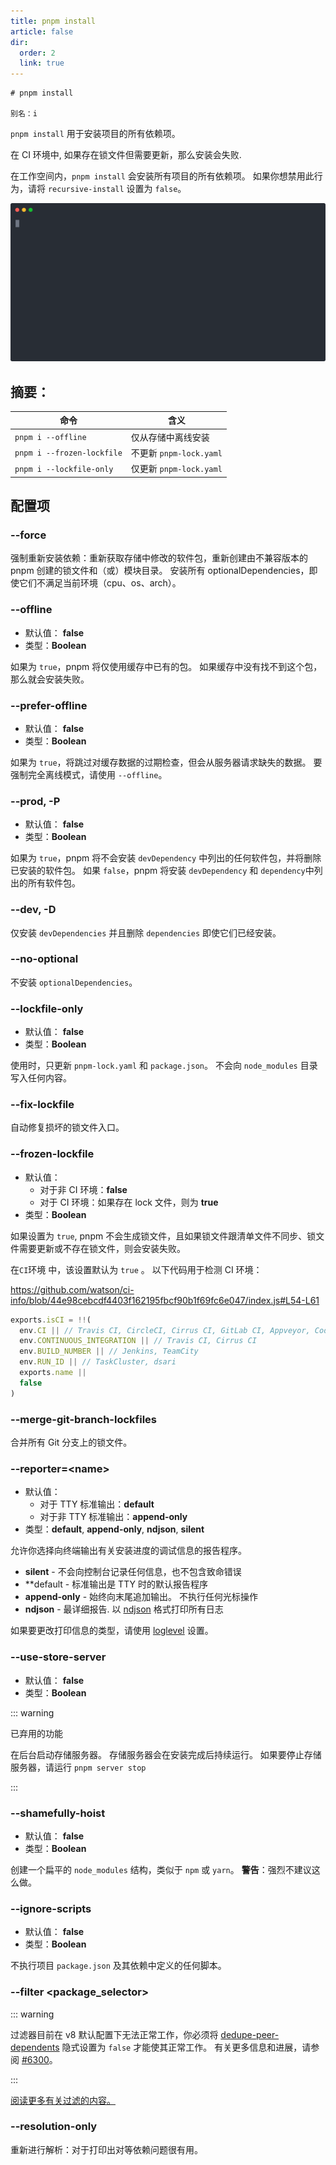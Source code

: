 ```yaml
---
title: pnpm install
article: false
dir:
  order: 2
  link: true
---
```


```
# pnpm install

别名：i
```

`pnpm install` 用于安装项目的所有依赖项。

在 CI 环境中, 如果存在锁文件但需要更新，那么安装会失败.

在工作空间内，`pnpm install` 会安装所有项目的所有依赖项。 如果你想禁用此行为，请将 `recursive-install` 设置为 `false`。

![img](./assets/pnpm-install.svg)

## 摘要：

| 命令                       | 含义                    |
| -------------------------- | ----------------------- |
| `pnpm i --offline`         | 仅从存储中离线安装      |
| `pnpm i --frozen-lockfile` | 不更新 `pnpm-lock.yaml` |
| `pnpm i --lockfile-only`   | 仅更新 `pnpm-lock.yaml` |

## 配置项

### --force

强制重新安装依赖：重新获取存储中修改的软件包，重新创建由不兼容版本的 pnpm 创建的锁文件和（或）模块目录。 安装所有 optionalDependencies，即使它们不满足当前环境（cpu、os、arch）。

### --offline

- 默认值： **false**
- 类型：**Boolean**

如果为 `true`，pnpm 将仅使用缓存中已有的包。 如果缓存中没有找不到这个包，那么就会安装失败。

### --prefer-offline

- 默认值： **false**
- 类型：**Boolean**

如果为 `true`，将跳过对缓存数据的过期检查，但会从服务器请求缺失的数据。 要强制完全离线模式，请使用 `--offline`。

### --prod, -P

- 默认值： **false**
- 类型：**Boolean**

如果为 `true`，pnpm 将不会安装 `devDependency` 中列出的任何软件包，并将删除已安装的软件包。 如果 `false`，pnpm 将安装 `devDependency` 和 `dependency`中列出的所有软件包。

### --dev, -D

仅安装 `devDependencies` 并且删除 `dependencies` 即使它们已经安装。

### --no-optional

不安装 `optionalDependencies`。

### --lockfile-only

- 默认值： **false**
- 类型：**Boolean**

使用时，只更新 `pnpm-lock.yaml` 和 `package.json`。 不会向 `node_modules` 目录写入任何内容。

### --fix-lockfile

自动修复损坏的锁文件入口。

### --frozen-lockfile

- 默认值：
  - 对于非 CI 环境：**false**
  - 对于 CI 环境：如果存在 lock 文件，则为 **true**
- 类型：**Boolean**

如果设置为 `true`, pnpm 不会生成锁文件，且如果锁文件跟清单文件不同步、锁文件需要更新或不存在锁文件，则会安装失败。

在`CI`环境 中，该设置默认为 `true` 。 以下代码用于检测 CI 环境：

https://github.com/watson/ci-info/blob/44e98cebcdf4403f162195fbcf90b1f69fc6e047/index.js#L54-L61

```js
exports.isCI = !!(
  env.CI || // Travis CI, CircleCI, Cirrus CI, GitLab CI, Appveyor, CodeShip, dsari
  env.CONTINUOUS_INTEGRATION || // Travis CI, Cirrus CI
  env.BUILD_NUMBER || // Jenkins, TeamCity
  env.RUN_ID || // TaskCluster, dsari
  exports.name ||
  false
)
```

### --merge-git-branch-lockfiles

合并所有 Git 分支上的锁文件。

### --reporter=\<name\>

- 默认值：
  - 对于 TTY 标准输出：**default**
  - 对于非 TTY 标准输出：**append-only**
- 类型：**default**, **append-only**, **ndjson**, **silent**

允许你选择向终端输出有关安装进度的调试信息的报告程序。

- **silent** - 不会向控制台记录任何信息，也不包含致命错误
- **default - 标准输出是 TTY 时的默认报告程序
- **append-only** - 始终向末尾追加输出。 不执行任何光标操作
- **ndjson** - 最详细报告. 以 [ndjson](https://github.com/ndjson/ndjson-spec) 格式打印所有日志

如果要更改打印信息的类型，请使用 [loglevel](https://pnpm.io/zh/npmrc#loglevel) 设置。

### --use-store-server

- 默认值： **false**
- 类型：**Boolean**

::: warning

已弃用的功能

在后台启动存储服务器。 存储服务器会在安装完成后持续运行。 如果要停止存储服务器，请运行 `pnpm server stop`

:::

### --shamefully-hoist

- 默认值： **false**
- 类型：**Boolean**

创建一个扁平的 `node_modules` 结构，类似于 `npm` 或 `yarn`。 **警告**：强烈不建议这么做。

### --ignore-scripts

- 默认值： **false**
- 类型：**Boolean**

不执行项目 `package.json` 及其依赖中定义的任何脚本。

### --filter <package_selector>

::: warning

过滤器目前在 v8 默认配置下无法正常工作，你必须将 [dedupe-peer-dependents](https://pnpm.io/zh/npmrc#dedupe-peer-dependents) 隐式设置为 `false` 才能使其正常工作。 有关更多信息和进展，请参阅 [#6300](https://github.com/pnpm/pnpm/issues/6300)。

:::

[阅读更多有关过滤的内容。](https://pnpm.io/zh/filtering)

### --resolution-only

重新进行解析：对于打印出对等依赖问题很有用。